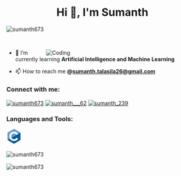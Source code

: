 <h1 align="center">Hi 👋, I'm Sumanth</h1>
<p align="left"> <img src="https://komarev.com/ghpvc/?username=sumanth673&label=Profile%20views&color=0e75b6&style=flat" alt="sumanth673" /> </p>

<p align="left"> <a href="https://twitter.com/" target="blank"><img src="https://img.shields.io/twitter/follow/?logo=twitter&style=for-the-badge" alt="" /></a> </p>
<img align="right" alt="Coding" width="400" src="https://cdn.dribbble.com/users/1162077/screenshots/5403918/media/d5dccb5d5818cba2c8fa0cb15fb578b3.gif">                                         

- 🌱 I’m currently learning **Artificial Intelligence and Machine Learning**

- 📫 How to reach me **@sumanth.talasila26@gmail.com**

<h3 align="left">Connect with me:</h3>
<p align="left">
<a href="https://linkedin.com/in/sumanth673" target="blank"><img align="center" src="https://raw.githubusercontent.com/rahuldkjain/github-profile-readme-generator/master/src/images/icons/Social/linked-in-alt.svg" alt="sumanth673" height="30" width="40" /></a>
<a href="https://instagram.com/sumanth___62" target="blank"><img align="center" src="https://raw.githubusercontent.com/rahuldkjain/github-profile-readme-generator/master/src/images/icons/Social/instagram.svg" alt="sumanth___62" height="30" width="40" /></a>
<a href="https://www.hackerrank.com/sumanth_239" target="blank"><img align="center" src="https://raw.githubusercontent.com/rahuldkjain/github-profile-readme-generator/master/src/images/icons/Social/hackerrank.svg" alt="sumanth_239" height="30" width="40" /></a>
</p>

<h3 align="left">Languages and Tools:</h3>
<p align="left"> <a href="https://www.cprogramming.com/" target="_blank" rel="noreferrer"> <img src="https://raw.githubusercontent.com/devicons/devicon/master/icons/c/c-original.svg" alt="c" width="40" height="40"/> </a> </p>

<p><img align="center" src="https://github-readme-stats.vercel.app/api/top-langs?username=sumanth673&show_icons=true&locale=en&layout=compact" alt="sumanth673" /></p>

<p><img align="center" src="https://github-readme-streak-stats.herokuapp.com/?user=sumanth673&" alt="sumanth673" /></p>
